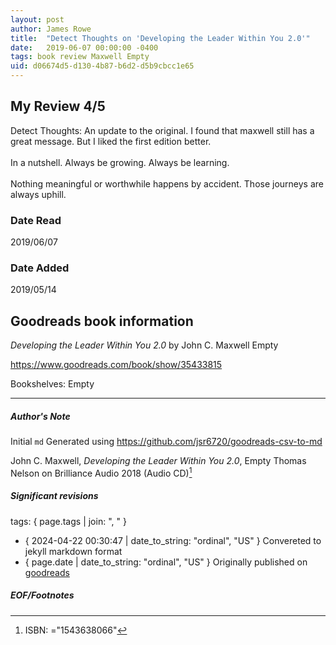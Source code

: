 ```yaml
---
layout: post
author: James Rowe
title:  "Detect Thoughts on 'Developing the Leader Within You 2.0'"
date:   2019-06-07 00:00:00 -0400
tags: book review Maxwell Empty
uid: d06674d5-d130-4b87-b6d2-d5b9cbcc1e65
---
```


<!-- highly dependent on how you personally use jekyll templates, and how you want this to show up -->

## My Review 4/5

Detect Thoughts: An update to the original. I found that maxwell still has a great message. But I liked the first edition better. <br/><br/>In a nutshell. Always be growing. Always be learning. <br/><br/>Nothing meaningful or worthwhile happens by accident. Those journeys are always uphill. 

### Date Read
2019/06/07

### Date Added
2019/05/14

## Goodreads book information

*Developing the Leader Within You 2.0* by John C. Maxwell
Empty

https://www.goodreads.com/book/show/35433815

Bookshelves: Empty

---

##### Author's Note

Initial `md` Generated using https://github.com/jsr6720/goodreads-csv-to-md

John C. Maxwell, *Developing the Leader Within You 2.0*, Empty Thomas Nelson on Brilliance Audio 2018 (Audio CD)[^1]

##### Significant revisions

tags: { page.tags | join: ", " } <!-- todo move this somewhere -->

- { 2024-04-22 00:30:47 | date_to_string: "ordinal", "US" } Convereted to jekyll markdown format 
- { page.date | date_to_string: "ordinal", "US" } Originally published on [goodreads](https://www.goodreads.com)

##### EOF/Footnotes

[^1]: ISBN: ="1543638066"